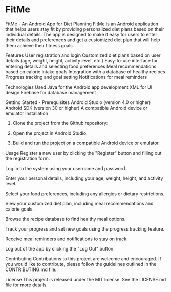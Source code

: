 # FitMe
FitMe - An Android App for Diet Planning
FitMe is an Android application that helps users stay fit by providing personalized diet plans based on their individual details. The app is designed to make it easy for users to enter their details and preferences and get a customized diet plan that will help them achieve their fitness goals.

Features
User registration and login
Customized diet plans based on user details (age, weight, height, activity level, etc.)
Easy-to-use interface for entering details and selecting food preferences
Meal recommendations based on calorie intake goals
Integration with a database of healthy recipes
Progress tracking and goal setting
Notifications for meal reminders

Technologies Used
Java for the Android app development
XML for UI design
Firebase for database management

Getting Started - 
Prerequisites
Android Studio (version 4.0 or higher)
Android SDK (version 30 or higher)
A compatible Android device or emulator
Installation
1. Clone the project from the Github repository:

2. Open the project in Android Studio.

3. Build and run the project on a compatible Android device or emulator.

Usage
Register a new user by clicking the "Register" button and filling out the registration form.

Log in to the system using your username and password.

Enter your personal details, including your age, weight, height, and activity level.

Select your food preferences, including any allergies or dietary restrictions.

View your customized diet plan, including meal recommendations and calorie goals.

Browse the recipe database to find healthy meal options.

Track your progress and set new goals using the progress tracking feature.

Receive meal reminders and notifications to stay on track.

Log out of the app by clicking the "Log Out" button.

Contributing
Contributions to this project are welcome and encouraged. If you would like to contribute, please follow the guidelines outlined in the CONTRIBUTING.md file.

License
This project is released under the MIT license. See the LICENSE.md file for more details.
